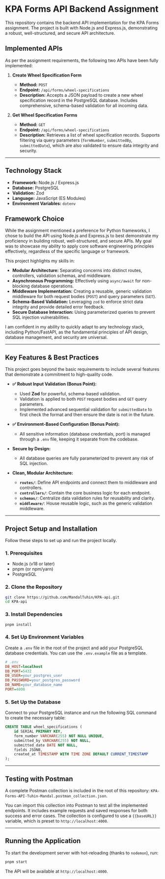 # KPA Forms API Backend Assignment

This repository contains the backend API implementation for the KPA Forms assignment. The project is built with Node.js and Express.js, demonstrating a robust, well-structured, and secure API architecture.

## Implemented APIs

As per the assignment requirements, the following two APIs have been fully implemented:

1.  **Create Wheel Specification Form**

    - **Method:** `POST`
    - **Endpoint:** `/api/forms/wheel-specifications`
    - **Description:** Accepts a JSON payload to create a new wheel specification record in the PostgreSQL database. Includes comprehensive, schema-based validation for all incoming data.

2.  **Get Wheel Specification Forms**
    - **Method:** `GET`
    - **Endpoint:** `/api/forms/wheel-specifications`
    - **Description:** Retrieves a list of wheel specification records. Supports filtering via query parameters (`formNumber`, `submittedBy`, `submittedDate`), which are also validated to ensure data integrity and security.

---

## Technology Stack

- **Framework:** Node.js / Express.js
- **Database:** PostgreSQL
- **Validation:** Zod
- **Language:** JavaScript (ES Modules)
- **Environment Variables:** `dotenv`

## Framework Choice

While the assignment mentioned a preference for Python frameworks, I chose to build the API using Node.js and Express.js to best demonstrate my proficiency in building robust, well-structured, and secure APIs. My goal was to showcase my ability to apply core software engineering principles effectively, regardless of the specific language or framework.

This project highlights my skills in:

- **Modular Architecture:** Separating concerns into distinct routes, controllers, validation schemas, and middleware.
- **Asynchronous Programming:** Effectively using `async/await` for non-blocking database operations.
- **Middleware Implementation:** Creating a reusable, generic validation middleware for both request bodies (`POST`) and query parameters (`GET`).
- **Schema-Based Validation:** Leveraging `zod` to enforce strict data integrity and provide detailed error feedback.
- **Secure Database Interaction:** Using parameterized queries to prevent SQL injection vulnerabilities.

I am confident in my ability to quickly adapt to any technology stack, including Python/FastAPI, as the fundamental principles of API design, database management, and security are universal.

---

## Key Features & Best Practices

This project goes beyond the basic requirements to include several features that demonstrate a commitment to high-quality code.

- **✅ Robust Input Validation (Bonus Point):**

  - Used **Zod** for powerful, schema-based validation.
  - Validation is applied to both `POST` request bodies and `GET` query parameters.
  - Implemented advanced sequential validation for `submittedDate` to first check the format and then ensure the date is not in the future.

- **✅ Environment-Based Configuration (Bonus Point):**

  - All sensitive information (database credentials, port) is managed through a `.env` file, keeping it separate from the codebase.

- **Secure by Design:**

  - All database queries are fully parameterized to prevent any risk of SQL injection.

- **Clean, Modular Architecture:**
  - **`routes/`**: Define API endpoints and connect them to middleware and controllers.
  - **`controllers/`**: Contain the core business logic for each endpoint.
  - **`schemas/`**: Centralize data validation rules for reusability and clarity.
  - **`middleware/`**: House reusable logic, such as the generic validation middleware.

---

## Project Setup and Installation

Follow these steps to set up and run the project locally.

### 1. Prerequisites

- Node.js (v18 or later)
- pnpm (or npm/yarn)
- PostgreSQL

### 2. Clone the Repository

```bash
git clone https://github.com/MandalTuhin/KPA-api.git
cd KPA-api
```

### 3. Install Dependencies

```bash
pnpm install
```

### 4. Set Up Environment Variables

Create a `.env` file in the root of the project and add your PostgreSQL database credentials. You can use the `.env.example` file as a template.

```ini
# .env
DB_HOST=localhost
DB_PORT=5432
DB_USER=your_postgres_user
DB_PASSWORD=your_postgres_password
DB_NAME=your_database_name
PORT=4000
```

### 5. Set Up the Database

Connect to your PostgreSQL instance and run the following SQL command to create the necessary table:

```sql
CREATE TABLE wheel_specifications (
    id SERIAL PRIMARY KEY,
    form_number VARCHAR(255) NOT NULL UNIQUE,
    submitted_by VARCHAR(255) NOT NULL,
    submitted_date DATE NOT NULL,
    fields JSONB,
    created_at TIMESTAMP WITH TIME ZONE DEFAULT CURRENT_TIMESTAMP
);
```

---

## Testing with Postman

A complete Postman collection is included in the root of this repository: `KPA-Forms-API-Tuhin-Mandal.postman_collection.json`.

You can import this collection into Postman to test all the implemented endpoints. It includes example requests and saved responses for both success and error cases. The collection is configured to use a `{{baseURL}}` variable, which is preset to `http://localhost:4000`.

---

## Running the Application

To start the development server with hot-reloading (thanks to `nodemon`), run:

```bash
pnpm start
```

The API will be available at `http://localhost:4000`.

